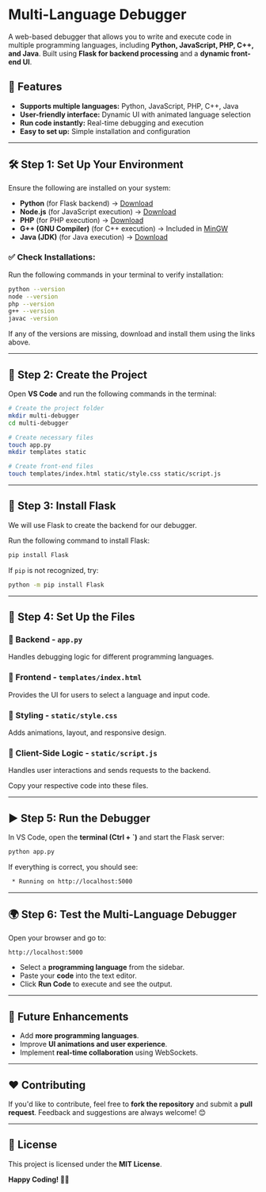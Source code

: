 # Multi-Language Debugger

A web-based debugger that allows you to write and execute code in multiple programming languages, including **Python, JavaScript, PHP, C++, and Java**. Built using **Flask for backend processing** and a **dynamic front-end UI**.

## 🌟 Features
- **Supports multiple languages:** Python, JavaScript, PHP, C++, Java
- **User-friendly interface:** Dynamic UI with animated language selection
- **Run code instantly:** Real-time debugging and execution
- **Easy to set up:** Simple installation and configuration

---

## 🛠️ Step 1: Set Up Your Environment
Ensure the following are installed on your system:

- **Python** (for Flask backend) → [Download](https://www.python.org/downloads/)
- **Node.js** (for JavaScript execution) → [Download](https://nodejs.org/)
- **PHP** (for PHP execution) → [Download](https://www.php.net/downloads)
- **G++ (GNU Compiler)** (for C++ execution) → Included in [MinGW](https://www.mingw-w64.org/)
- **Java (JDK)** (for Java execution) → [Download](https://www.oracle.com/java/technologies/javase-downloads.html)

### ✅ Check Installations:
Run the following commands in your terminal to verify installation:
```bash
python --version
node --version
php --version
g++ --version
javac -version
```

If any of the versions are missing, download and install them using the links above.

---

## 📂 Step 2: Create the Project
Open **VS Code** and run the following commands in the terminal:
```bash
# Create the project folder
mkdir multi-debugger
cd multi-debugger

# Create necessary files
touch app.py
mkdir templates static

# Create front-end files
touch templates/index.html static/style.css static/script.js
```

---

## 🚀 Step 3: Install Flask
We will use Flask to create the backend for our debugger.

Run the following command to install Flask:
```bash
pip install Flask
```

If `pip` is not recognized, try:
```bash
python -m pip install Flask
```

---

## 📝 Step 4: Set Up the Files
### 🔹 Backend - `app.py`
Handles debugging logic for different programming languages.

### 🔹 Frontend - `templates/index.html`
Provides the UI for users to select a language and input code.

### 🔹 Styling - `static/style.css`
Adds animations, layout, and responsive design.

### 🔹 Client-Side Logic - `static/script.js`
Handles user interactions and sends requests to the backend.

Copy your respective code into these files.

---

## ▶️ Step 5: Run the Debugger
In VS Code, open the **terminal (Ctrl + `)** and start the Flask server:
```bash
python app.py
```
If everything is correct, you should see:
```bash
 * Running on http://localhost:5000
```

---

## 🌍 Step 6: Test the Multi-Language Debugger
Open your browser and go to:
```bash
http://localhost:5000
```

- Select a **programming language** from the sidebar.
- Paste your **code** into the text editor.
- Click **Run Code** to execute and see the output.

---

## 🎯 Future Enhancements
- Add **more programming languages**.
- Improve **UI animations and user experience**.
- Implement **real-time collaboration** using WebSockets.

---

## ❤️ Contributing
If you'd like to contribute, feel free to **fork the repository** and submit a **pull request**. Feedback and suggestions are always welcome! 😊

---

## 📜 License
This project is licensed under the **MIT License**.

**Happy Coding! 🚀🎉**

